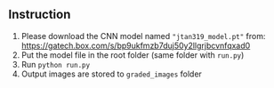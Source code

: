 ## Instruction

1. Please download the CNN model named `"jtan319_model.pt"` from: https://gatech.box.com/s/bp9ukfmzb7duj50y2llgrjbcvnfqxad0
2. Put the model file in the root folder (same folder with `run.py`)
3. Run `python run.py`
4. Output images are stored to `graded_images` folder
